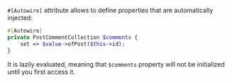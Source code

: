 `#[Autowire]` attribute allows to define properties that are automatically injected:

```php
#[Autowire]
private PostCommentCollection $comments {
    set => $value->ofPost($this->id);
}
```

It is lazily evaluated, meaning that `$comments` property will not be initialized until you first access it.

